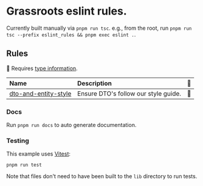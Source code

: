 # Grassroots eslint rules.

Currently built manually via `pnpm run tsc`.
e.g., from the root, run `pnpm run tsc --prefix eslint_rules && pnpm exec eslint .`.

## Rules

<!-- begin auto-generated rules list -->

💭 Requires [type information](https://typescript-eslint.io/linting/typed-linting).

| Name                                                       | Description                          | 💭  |
| :--------------------------------------------------------- | :----------------------------------- | :-- |
| [dto-and-entity-style](docs/rules/dto-and-entity-style.md) | Ensure DTO's follow our style guide. | 💭  |

<!-- end auto-generated rules list -->

### Docs

Run `pnpm run docs` to auto generate documentation.

### Testing

This example uses [Vitest](https://vitest.dev):

```shell
pnpm run test
```

Note that files don't need to have been built to the `lib` directory to run tests.
